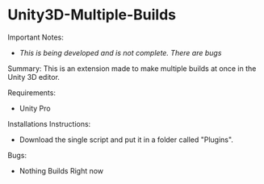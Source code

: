 Unity3D-Multiple-Builds
=======================

Important Notes: 
- *This is being developed and is not complete. There are bugs*

Summary:
This is an extension made to make multiple builds at once in the Unity 3D editor. 

Requirements: 
- Unity Pro

Installations Instructions: 
- Download the single script and put it in a folder called "Plugins".

Bugs: 
- Nothing Builds Right now
